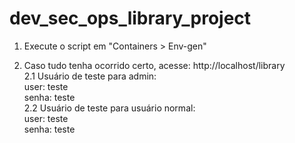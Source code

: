 # dev_sec_ops_library_project
1. Execute o script em "Containers > Env-gen"

2. Caso tudo tenha ocorrido certo, acesse: http://localhost/library
<br>    2.1 Usuário de teste para admin:
<br>        user: teste
<br>        senha: teste
<br>    2.2 Usuário de teste para usuário normal:
<br>        user: teste
<br>        senha: teste
